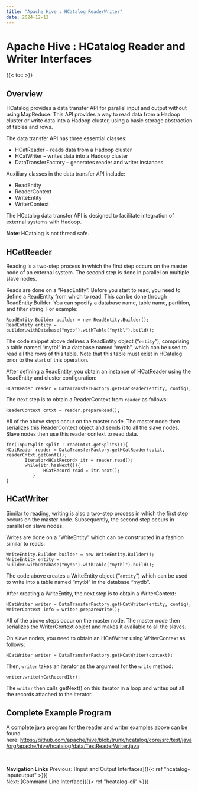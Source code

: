```yaml
---
title: "Apache Hive : HCatalog ReaderWriter"
date: 2024-12-12
---
```


# Apache Hive : HCatalog Reader and Writer Interfaces

{{< toc >}}

## Overview

HCatalog provides a data transfer API for parallel input and output without using MapReduce. This API provides a way to read data from a Hadoop cluster or write data into a Hadoop cluster, using a basic storage abstraction of tables and rows.

The data transfer API has three essential classes:

* HCatReader – reads data from a Hadoop cluster
* HCatWriter – writes data into a Hadoop cluster
* DataTransferFactory – generates reader and writer instances

Auxiliary classes in the data transfer API include:

* ReadEntity
* ReaderContext
* WriteEntity
* WriterContext

The HCatalog data transfer API is designed to facilitate integration of external systems with Hadoop.

**Note**: HCatalog is not thread safe.

## HCatReader

Reading is a two-step process in which the first step occurs on the master node of an external system. The second step is done in parallel on multiple slave nodes.

Reads are done on a “ReadEntity”. Before you start to read, you need to define a ReadEntity from which to read. This can be done through ReadEntity.Builder. You can specify a database name, table name, partition, and filter string. For example:

```
ReadEntity.Builder builder = new ReadEntity.Builder();
ReadEntity entity = builder.withDatabase("mydb").withTable("mytbl").build();

```

The code snippet above defines a ReadEntity object (“`entity`”), comprising a table named “mytbl” in a database named “mydb”, which can be used to read all the rows of this table. Note that this table must exist in HCatalog prior to the start of this operation.

After defining a ReadEntity, you obtain an instance of HCatReader using the ReadEntity and cluster configuration:

```
HCatReader reader = DataTransferFactory.getHCatReader(entity, config);

```

The next step is to obtain a ReaderContext from `reader` as follows:

```
ReaderContext cntxt = reader.prepareRead();

```

All of the above steps occur on the master node. The master node then serializes this ReaderContext object and sends it to all the slave nodes. Slave nodes then use this reader context to read data.

```
for(InputSplit split : readCntxt.getSplits()){
HCatReader reader = DataTransferFactory.getHCatReader(split,
readerCntxt.getConf());
       Iterator<HCatRecord> itr = reader.read();
       while(itr.hasNext()){
              HCatRecord read = itr.next();
          }
}

```

## HCatWriter

Similar to reading, writing is also a two-step process in which the first step occurs on the master node. Subsequently, the second step occurs in parallel on slave nodes.

Writes are done on a “WriteEntity” which can be constructed in a fashion similar to reads:

```
WriteEntity.Builder builder = new WriteEntity.Builder();
WriteEntity entity = builder.withDatabase("mydb").withTable("mytbl").build();

```

The code above creates a WriteEntity object (“`entity`”) which can be used to write into a table named “mytbl” in the database “mydb”.

After creating a WriteEntity, the next step is to obtain a WriterContext:

```
HCatWriter writer = DataTransferFactory.getHCatWriter(entity, config);
WriterContext info = writer.prepareWrite();

```

All of the above steps occur on the master node. The master node then serializes the WriterContext object and makes it available to all the slaves.

On slave nodes, you need to obtain an HCatWriter using WriterContext as follows:

```
HCatWriter writer = DataTransferFactory.getHCatWriter(context);

```

Then, `writer` takes an iterator as the argument for the `write` method:

```
writer.write(hCatRecordItr);

```

The `writer` then calls getNext() on this iterator in a loop and writes out all the records attached to the iterator.

## Complete Example Program

A complete java program for the reader and writer examples above can be found here: <https://github.com/apache/hive/blob/trunk/hcatalog/core/src/test/java/org/apache/hive/hcatalog/data/TestReaderWriter.java>

 

**Navigation Links**
Previous: [Input and Output Interfaces]({{< ref "hcatalog-inputoutput" >}})  
 Next: [Command Line Interface]({{< ref "hcatalog-cli" >}})



 

 

